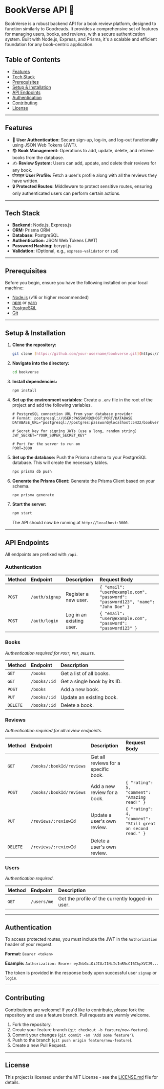 # BookVerse API 📖

BookVerse is a robust backend API for a book review platform, designed to function similarly to Goodreads. It provides a comprehensive set of features for managing users, books, and reviews, with a secure authentication system. Built with Node.js, Express, and Prisma, it's a scalable and efficient foundation for any book-centric application.

## Table of Contents

-   [Features](#features)
-   [Tech Stack](#tech-stack)
-   [Prerequisites](#prerequisites)
-   [Setup & Installation](#setup--installation)
-   [API Endpoints](#api-endpoints)
-   [Authentication](#authentication)
-   [Contributing](#contributing)
-   [License](#license)

---

## Features

-   👤 **User Authentication:** Secure sign-up, log-in, and log-out functionality using JSON Web Tokens (JWT).
-   📚 **Book Management:** Operations to add, update, delete, and retrieve books from the database.
-   ✍️ **Review System:** Users can add, update, and delete their reviews for any book.
-   प्रोफाइल **User Profile:** Fetch a user's profile along with all the reviews they have written.
-   🔒 **Protected Routes:** Middleware to protect sensitive routes, ensuring only authenticated users can perform certain actions.

---

## Tech Stack

-   **Backend:** Node.js, Express.js
-   **ORM:** Prisma ORM
-   **Database:** PostgreSQL
-   **Authentication:** JSON Web Tokens (JWT)
-   **Password Hashing:** bcrypt.js
-   **Validation:** (Optional, e.g., `express-validator` or `zod`)

---

## Prerequisites

Before you begin, ensure you have the following installed on your local machine:

-   [Node.js](https://nodejs.org/en/) (v16 or higher recommended)
-   [npm](https://www.npmjs.com/) or [yarn](https://yarnpkg.com/)
-   [PostgreSQL](https://www.postgresql.org/download/)
-   [Git](https://git-scm.com/downloads)

---

## Setup & Installation

1.  **Clone the repository:**

    ```bash
    git clone [https://github.com/your-username/bookverse.git](https://github.com/your-username/bookverse.git)
    ```

2.  **Navigate into the directory:**

    ```bash
    cd bookverse
    ```

3.  **Install dependencies:**

    ```bash
    npm install
    ```

4.  **Set up the environment variables:**
    Create a `.env` file in the root of the project and add the following variables.

    ```env
    # PostgreSQL connection URL from your database provider
    # Format: postgresql://USER:PASSWORD@HOST:PORT/DATABASE
    DATABASE_URL="postgresql://postgres:password@localhost:5432/bookverse"

    # Secret key for signing JWTs (use a long, random string)
    JWT_SECRET="YOUR_SUPER_SECRET_KEY"

    # Port for the server to run on
    PORT=3000
    ```

5.  **Set up the database:**
    Push the Prisma schema to your PostgreSQL database. This will create the necessary tables.

    ```bash
    npx prisma db push
    ```

6.  **Generate the Prisma Client:**
    Generate the Prisma Client based on your schema.

    ```bash
    npx prisma generate
    ```

7.  **Start the server:**
    ```bash
    npm start
    ```
    The API should now be running at `http://localhost:3000`.

---

## API Endpoints

All endpoints are prefixed with `/api`.

### Authentication

| Method | Endpoint       | Description              | Request Body                                                                     |
| :----- | :------------- | :----------------------- | :------------------------------------------------------------------------------- |
| `POST` | `/auth/signup` | Register a new user.     | `{ "email": "user@example.com", "password": "password123", "name": "John Doe" }` |
| `POST` | `/auth/login`  | Log in an existing user. | `{ "email": "user@example.com", "password": "password123" }`                     |

### Books

_Authentication required for `POST`, `PUT`, `DELETE`._

| Method   | Endpoint     | Description                  |
| :------- | :----------- | :--------------------------- |
| `GET`    | `/books`     | Get a list of all books.     |
| `GET`    | `/books/:id` | Get a single book by its ID. |
| `POST`   | `/books`     | Add a new book.              |
| `PUT`    | `/books/:id` | Update an existing book.     |
| `DELETE` | `/books/:id` | Delete a book.               |

### Reviews

_Authentication required for all review endpoints._

| Method   | Endpoint                 | Description                          | Request Body                                                |
| :------- | :----------------------- | :----------------------------------- | :---------------------------------------------------------- |
| `GET`    | `/books/:bookId/reviews` | Get all reviews for a specific book. |                                                             |
| `POST`   | `/books/:bookId/reviews` | Add a new review for a book.         | `{ "rating": 5, "comment": "Amazing read!" }`               |
| `PUT`    | `/reviews/:reviewId`     | Update a user's own review.          | `{ "rating": 4, "comment": "Still great on second read." }` |
| `DELETE` | `/reviews/:reviewId`     | Delete a user's own review.          |                                                             |

### Users

_Authentication required._

| Method | Endpoint    | Description                                      |
| :----- | :---------- | :----------------------------------------------- |
| `GET`  | `/users/me` | Get the profile of the currently logged-in user. |

---

## Authentication

To access protected routes, you must include the JWT in the `Authorization` header of your request.

**Format:** `Bearer <token>`

**Example:**
`Authorization: Bearer eyJhbGciOiJIUzI1NiIsInR5cCI6IkpXVCJ9...`

The token is provided in the response body upon successful user `signup` or `login`.

---

## Contributing

Contributions are welcome! If you'd like to contribute, please fork the repository and use a feature branch. Pull requests are warmly welcome.

1.  Fork the repository.
2.  Create your feature branch (`git checkout -b feature/new-feature`).
3.  Commit your changes (`git commit -am 'Add some feature'`).
4.  Push to the branch (`git push origin feature/new-feature`).
5.  Create a new Pull Request.

---

## License

This project is licensed under the MIT License - see the [LICENSE.md](LICENSE.md) file for details.
